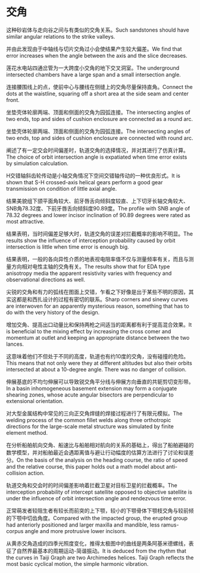 # 交角

<p><span class="chinese">这种砂岩体与走向谷之间与有类似的交角关系。</span><span class="english">Such sandstones should have similar angular relations to the strike valleys.</span></p>

<p><span class="chinese">并由此发现由于中轴线与切片交角过小会使结果产生较大偏差。</span><span class="english">We find that error increases when the angle between the axis and the slice decreases.</span></p>

<p><span class="chinese">莲花水电站四通岔管为一大跨度小交角的地下交叉洞室。</span><span class="english">The underground intersected chambers have a large span and a small intersection angle.</span></p>

<p><span class="chinese">连接腰围线上的点，使前中心与腰线在侧缝上的交角尽量保持直角。</span><span class="english">Connect the dots at the waistline, squaring off a short area at the side seam and center front.</span></p>

<p><span class="chinese">坐垫壳体轮廓两端、顶面和侧面的交角为园弧连接。</span><span class="english">The intersecting angles of two ends, top and sides of cushion enclosure are connected as a round arc.</span></p>

<p><span class="chinese">坐垫壳体轮廓两端、顶面和侧面的交角为园弧连接。</span><span class="english">The intersecting angles of two ends, top and sides of cushion enclosure are connected with round arc.</span></p>

<p><span class="chinese">阐述了有一定交会时间偏差时，轨道交角的选择情况，并对其进行了仿真计算。</span><span class="english">The choice of orbit intersection angle is expatiated when time error exists by simulation calculation.</span></p>

<p><span class="chinese">H交错轴斜齿轮传动是小轴交角情况下空间交错轴传动的一种优良形式。</span><span class="english">It is shown that S-H crossed-axis helical gears perform a good gear transmission on condition of little axial angle.</span></p>

<p><span class="chinese">结果美貌组下颌平面角较大、前牙唇舌向倾斜度较直、上下切牙长轴交角较大、SNB角78.32度、下前牙唇舌向倾斜度90.89度。</span><span class="english">The profile with SNB angle of 78.32 degrees and lower incisor inclination of 90.89 degrees were rated as most attractive.</span></p>

<p><span class="chinese">结果表明，当时间偏差足够大时，轨道交角的误差对拦截概率的影响不明显。</span><span class="english">The results show the influence of interception probability caused by orbit intersection is little when time error is enough big.</span></p>

<p><span class="chinese">结果表明，一般的各向异性介质的地表视电阻率值不仅与测量频率有关，而且与测量方向相对电性主轴的交角有关。</span><span class="english">The results show that for EDA type anisotropy media the apparent resistivity varies with frequency and observational directions as well.</span></p>

<p><span class="chinese">尖锐的交角和有力的弧线在图面上交错，乍看之下好像是出于某些不明的原因，其实这都是和西扎设计的过程有密切的联系。</span><span class="english">Sharp corners and sinewy curves are interwoven for an apparently mysterious reason, something that has to do with the very history of the design.</span></p>

<p><span class="chinese">增加交角、提高出口动量比和保持两枪之间适当的距离都有利于提高混合效果。</span><span class="english">It is beneficial to the mixing effect by increasing the cross comer and momentum at outlet and keeping an appropriate distance between the two lances.</span></p>

<p><span class="chinese">这意味着他们不但处于不同的高度，轨道也有约10度的交角，没有碰撞的危险。</span><span class="english">This means that not only were they at different altitudes but also their orbits intersected at about a 10-degree angle. There was no danger of collision.</span></p>

<p><span class="chinese">伸展基底的不均匀伸展可以导致锐交角平分线与伸展方向垂直的共轭剪切变形带。</span><span class="english">In a basin inhomogeneous basement extension may form a conjugate shearing zones, whose acute angular bisectors are perpendicular to extensional orientation.</span></p>

<p><span class="chinese">对大型金属结构中常见的三向正交角焊缝的焊接过程进行了有限元模拟。</span><span class="english">The welding process of the common fillet welds along three orthotropic directions for the large-scale metal structure was simulated by finite element method.</span></p>

<p><span class="chinese">在分析船舶航向交角、船速比与船舶相对航向的关系的基础上，得出了船舶避碰的数学模型，并对船舶最近会遇距离值与避让行动幅度的估算方法进行了讨论和误差分。</span><span class="english">On the basis of the analysis on the heading course, the ratio of speed and the relative course, this paper holds out a math model about anti-collision action.</span></p>

<p><span class="chinese">轨道交角和交会时的时间偏差影响着拦截卫星对目标卫星的拦截概率。</span><span class="english">The interception probability of intercept satellite opposed to objective satellite is under the influence of orbit intersection angle and rendezvous time error.</span></p>

<p><span class="chinese">正常萌发者较阻生者有较长而前突的上下颚，较小的下颚骨体下颚枝交角与较前倾的下颚中切齿角度。</span><span class="english">Compared with the impacted group, the erupted group had anteriorly positioned and larger maxilla and mandible, less ramus-corpus angle and more protrusive lower incisors.</span></p>

<p><span class="chinese">从黄赤交角造成的四季光照度变化，推得太极图中的曲线是两条阿基米德螺线，表征了自然界最基本的周期运动-简谐振动。</span><span class="english">It is deduced from the rhythm that the curves in Taiji Graph are two Archimedes helices. Taiji Graph reflects the most basic cyclical motion, the simple harmonic vibration.</span></p>

